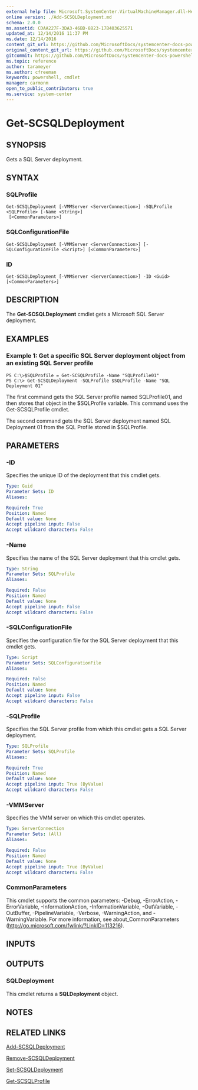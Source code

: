 ```yaml
---
external help file: Microsoft.SystemCenter.VirtualMachineManager.dll-Help.xml
online version: ./Add-SCSQLDeployment.md
schema: 2.0.0
ms.assetid: CDAA227F-3DA3-46BD-8823-17B403625571
updated_at: 12/14/2016 11:37 PM
ms.date: 12/14/2016
content_git_url: https://github.com/MicrosoftDocs/systemcenter-docs-powershell/blob/master/systemcenter-cmdlets/SystemCenter2016/VirtualMachineManager/v1/Get-SCSQLDeployment.md
original_content_git_url: https://github.com/MicrosoftDocs/systemcenter-docs-powershell/blob/master/systemcenter-cmdlets/SystemCenter2016/VirtualMachineManager/v1/Get-SCSQLDeployment.md
gitcommit: https://github.com/MicrosoftDocs/systemcenter-docs-powershell/blob/ddd0fefc9adaabb9394eb6c21b33370913d1830d/systemcenter-cmdlets/SystemCenter2016/VirtualMachineManager/v1/Get-SCSQLDeployment.md
ms.topic: reference
author: tarameyer
ms.author: cfreeman
keywords: powershell, cmdlet
manager: carmonm
open_to_public_contributors: true
ms.service: system-center
---
```


# Get-SCSQLDeployment

## SYNOPSIS
Gets a SQL Server deployment.

## SYNTAX

### SQLProfile
```
Get-SCSQLDeployment [-VMMServer <ServerConnection>] -SQLProfile <SQLProfile> [-Name <String>]
 [<CommonParameters>]
```

### SQLConfigurationFile
```
Get-SCSQLDeployment [-VMMServer <ServerConnection>] [-SQLConfigurationFile <Script>] [<CommonParameters>]
```

### ID
```
Get-SCSQLDeployment [-VMMServer <ServerConnection>] -ID <Guid> [<CommonParameters>]
```

## DESCRIPTION
The **Get-SCSQLDeployment** cmdlet gets a Microsoft SQL Server deployment.

## EXAMPLES

### Example 1: Get a specific SQL Server deployment object from an existing SQL Server profile
```
PS C:\>$SQLProfile = Get-SCSQLProfile -Name "SQLProfile01"
PS C:\> Get-SCSQLDeployment -SQLProfile $SQLProfile -Name "SQL Deployment 01"
```

The first command gets the SQL Server profile named SQLProfile01, and then stores that object in the $SQLProfile variable.
This command uses the Get-SCSQLProfile cmdlet.

The second command gets the SQL Server deployment named SQL Deployment 01 from the SQL Profile stored in $SQLProfile.

## PARAMETERS

### -ID
Specifies the unique ID of the deployment that this cmdlet gets.

```yaml
Type: Guid
Parameter Sets: ID
Aliases: 

Required: True
Position: Named
Default value: None
Accept pipeline input: False
Accept wildcard characters: False
```

### -Name
Specifies the name of the SQL Server deployment that this cmdlet gets.

```yaml
Type: String
Parameter Sets: SQLProfile
Aliases: 

Required: False
Position: Named
Default value: None
Accept pipeline input: False
Accept wildcard characters: False
```

### -SQLConfigurationFile
Specifies the configuration file for the SQL Server deployment that this cmdlet gets.

```yaml
Type: Script
Parameter Sets: SQLConfigurationFile
Aliases: 

Required: False
Position: Named
Default value: None
Accept pipeline input: False
Accept wildcard characters: False
```

### -SQLProfile
Specifies the SQL Server profile from which this cmdlet gets a SQL Server deployment.

```yaml
Type: SQLProfile
Parameter Sets: SQLProfile
Aliases: 

Required: True
Position: Named
Default value: None
Accept pipeline input: True (ByValue)
Accept wildcard characters: False
```

### -VMMServer
Specifies the VMM server  on which this cmdlet operates.

```yaml
Type: ServerConnection
Parameter Sets: (All)
Aliases: 

Required: False
Position: Named
Default value: None
Accept pipeline input: True (ByValue)
Accept wildcard characters: False
```

### CommonParameters
This cmdlet supports the common parameters: -Debug, -ErrorAction, -ErrorVariable, -InformationAction, -InformationVariable, -OutVariable, -OutBuffer, -PipelineVariable, -Verbose, -WarningAction, and -WarningVariable. For more information, see about_CommonParameters (http://go.microsoft.com/fwlink/?LinkID=113216).

## INPUTS

## OUTPUTS

### SQLDeployment
This cmdlet returns a **SQLDeployment** object.

## NOTES

## RELATED LINKS

[Add-SCSQLDeployment](xref:SystemCenter2016/VirtualMachineManager/v1/Add-SCSQLDeployment.md)

[Remove-SCSQLDeployment](xref:SystemCenter2016/VirtualMachineManager/v1/Remove-SCSQLDeployment.md)

[Set-SCSQLDeployment](xref:SystemCenter2016/VirtualMachineManager/v1/Set-SCSQLDeployment.md)

[Get-SCSQLProfile](xref:SystemCenter2016/VirtualMachineManager/v1/Get-SCSQLProfile.md)

